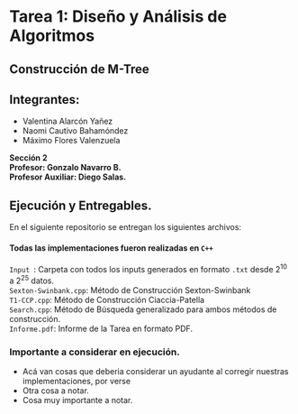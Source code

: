 # Tarea 1: Diseño y Análisis de Algoritmos

## Construcción de M-Tree

## Integrantes: 
- Valentina Alarcón Yañez 
- Naomi Cautivo Bahamóndez 
- Máximo Flores Valenzuela

**Sección 2**\
**Profesor:  Gonzalo Navarro B.**\
**Profesor Auxiliar: Diego Salas.**

## Ejecución y Entregables.
En el siguiente repositorio se entregan los siguientes archivos: 
#### Todas las implementaciones fueron realizadas en `C++`
`Input `: Carpeta con todos los inputs generados en formato `.txt` desde $2^{10}$ a $2^{25}$ datos.\
`Sexton-Swinbank.cpp`: Método de Construcción Sexton-Swinbank\
`T1-CCP.cpp`: Método de Construcción Ciaccia-Patella\
`Search.cpp`: Método de Búsqueda generalizado para ambos métodos de construcción.\
`Informe.pdf`: Informe de la Tarea en formato PDF.
### Importante a considerar en ejecución.
- Acá van cosas que deberia considerar un ayudante al corregir nuestras implementaciones, por verse
- Otra cosa a notar.
- Cosa muy importante a notar.
